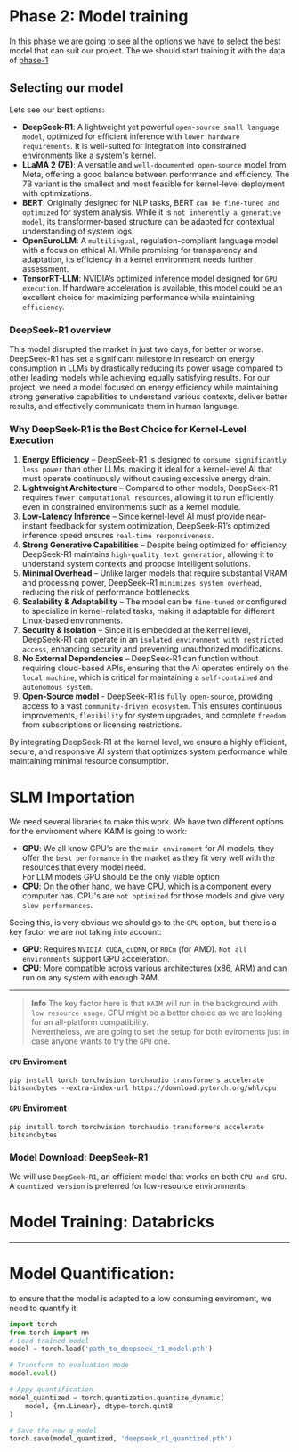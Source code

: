 # Phase 2: Model training

In this phase we are going to see al the options we have to select the best model that can suit our project. The we should start training it with the data of [phase-1](../phase-1/system_logs/)

## Selecting our model

Lets see our best options:  

- **DeepSeek-R1**: A lightweight yet powerful `open-source small language model`, optimized for efficient inference with `lower hardware requirements`. It is well-suited for integration into constrained environments like a system's kernel.  
- **LLaMA 2 (7B)**: A versatile and `well-documented open-source` model from Meta, offering a good balance between performance and efficiency. The 7B variant is the smallest and most feasible for kernel-level deployment with optimizations.  
- **BERT**: Originally designed for NLP tasks, BERT `can be fine-tuned and optimized` for system analysis. While it is `not inherently a generative model`, its transformer-based structure can be adapted for contextual understanding of system logs.  
- **OpenEuroLLM**: A `multilingual`, regulation-compliant language model with a focus on ethical AI. While promising for transparency and adaptation, its efficiency in a kernel environment needs further assessment.  
- **TensorRT-LLM**: NVIDIA’s optimized inference model designed for `GPU execution`. If hardware acceleration is available, this model could be an excellent choice for maximizing performance while maintaining `efficiency`.  

### DeepSeek-R1 overview

This model disrupted the market in just two days, for better or worse. DeepSeek-R1 has set a significant milestone in research on energy consumption in LLMs by drastically reducing its power usage compared to other leading models while achieving equally satisfying results. For our project, we need a model focused on energy efficiency while maintaining strong generative capabilities to understand various contexts, deliver better results, and effectively communicate them in human language.

### Why DeepSeek-R1 is the Best Choice for Kernel-Level Execution  

1. **Energy Efficiency** – DeepSeek-R1 is designed to `consume significantly less power` than other LLMs, making it ideal for a kernel-level AI that must operate continuously without causing excessive energy drain.
2. **Lightweight Architecture** – Compared to other models, DeepSeek-R1 requires `fewer computational resources`, allowing it to run efficiently even in constrained environments such as a kernel module.  
3. **Low-Latency Inference** – Since kernel-level AI must provide near-instant feedback for system optimization, DeepSeek-R1’s optimized inference speed ensures `real-time responsiveness`.  
4. **Strong Generative Capabilities** – Despite being optimized for efficiency, DeepSeek-R1 maintains `high-quality text generation`, allowing it to understand system contexts and propose intelligent solutions.  
5. **Minimal Overhead** – Unlike larger models that require substantial VRAM and processing power, DeepSeek-R1 `minimizes system overhead`, reducing the risk of performance bottlenecks.  
6. **Scalability & Adaptability** – The model can be `fine-tuned` or configured to specialize in kernel-related tasks, making it adaptable for different Linux-based environments.  
7. **Security & Isolation** – Since it is embedded at the kernel level, DeepSeek-R1 can operate in an `isolated environment with restricted access`, enhancing security and preventing unauthorized modifications.  
8. **No External Dependencies** – DeepSeek-R1 can function without requiring cloud-based APIs, ensuring that the AI operates entirely on the `local machine`, which is critical for maintaining a `self-contained` and `autonomous system`.  
9. **Open-Source model** - DeepSeek-R1 is `fully open-source`, providing access to a vast `community-driven ecosystem`. This ensures continuous improvements, `flexibility` for system upgrades, and complete `freedom` from subscriptions or licensing restrictions.

By integrating DeepSeek-R1 at the kernel level, we ensure a highly efficient, secure, and responsive AI system that optimizes system performance while maintaining minimal resource consumption.  

# SLM Importation

We need several libraries to make this work. We have two different options for the enviroment where KAIM is going to work:
- **GPU**: We all know GPU's are the `main enviroment` for AI models, they offer the `best performance` in the market as they fit very well with the resources that every model need.  
For LLM models GPU should be the only viable option
- **CPU**: On the other hand, we have CPU, which is a component every computer has. CPU's are `not optimized` for those models and give very `slow performances`.

Seeing this, is very obvious we should go to the `GPU` option, but there is a key factor we are not taking into account:
- **GPU**: Requires `NVIDIA CUDA`, `cuDNN`, or `ROCm` (for AMD). `Not all environments` support GPU acceleration.
- **CPU**: More compatible across various architectures (x86, ARM) and can run on any system with enough RAM.  
---
> **Info**
> The key factor here is that `KAIM` will run in the background with `low resource usage`. CPU might be a better choice as we are looking for an all-platform compatibility.  
Nevertheless, we are going to set the setup for both eviroments just in case anyone wants to try the `GPU` one.

#### `CPU` Enviroment
```shell
pip install torch torchvision torchaudio transformers accelerate bitsandbytes --extra-index-url https://download.pytorch.org/whl/cpu
```
#### `GPU` Enviroment
```shell
pip install torch torchvision torchaudio transformers accelerate bitsandbytes
```

### Model Download: DeepSeek-R1

We will use `DeepSeek-R1`, an efficient model that works on both `CPU and GPU`. A `quantized version` is preferred for low-resource environments.



# Model Training: Databricks

---

# Model Quantification: 

to ensure that the model is adapted to a low consuming enviroment, we need to quantify it:

```python
import torch
from torch import nn
# Load trained model
model = torch.load('path_to_deepseek_r1_model.pth')

# Transform to evaluation mode
model.eval()

# Appy quantification
model_quantized = torch.quantization.quantize_dynamic(
    model, {nn.Linear}, dtype=torch.qint8
)

# Save the new q_model
torch.save(model_quantized, 'deepseek_r1_quantized.pth')
```